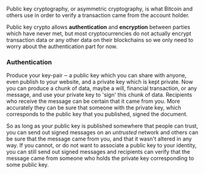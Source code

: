 Public key cryptography, or asymmetric cryptography, is what Bitcoin and others use in order to verify a transaction came from the account holder.

Public key crypto allows **authentication** and **encryption** between parties which have never met, but most cryptocurrencies do not actually encrypt transaction data or any other data on their blockchains so we only need to worry about the authentication part for now.

### Authentication

<p>Produce your key-pair &#x2012; a public key which you can share with anyone, even publish to your website, and a private key which is kept private. Now you can produce a chunk of data, maybe a will, financial transaction, or any message, and use your private key to 'sign' this chunk of data. Recipients who receive the message can be certain that it came from you. More accurately they can be sure that someone with the private key, which corresponds to the public key that you published, signed the document.</p>

So as long as your public key is published somewhere that people can trust, you can send out signed messages on an *untrusted* network and others can be sure that the message came from you, and that it wasn't altered in any way. If you cannot, or do not want to associate a public key to your identity, you can still send out signed messages and recipients can verify that the message came from someone who holds the private key corresponding to some public key.
